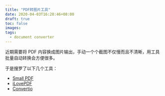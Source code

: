 ```yaml
---
title: "PDF转图片工具"
date: 2020-04-03T16:28:46+08:00
draft: true
toc: false
images:
tags: 
  - document converter
---
```


近期需要将 PDF 内容换成图片输出，手动一个个截图不仅慢而且不清晰，用工具批量自动转换会方便很多。

于是搜罗了以下几个工具：

+ [Small PDF](https://smallpdf.com/cn/pdf-to-jpg)
+ [iLovePDF](https://www.ilovepdf.com/zh-cn/pdf_to_jpg)
+ [Convertio](https://convertio.co/zh/document-converter/?utm_source=chrome_extension)